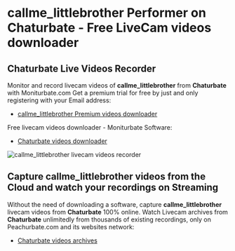 # callme_littlebrother Performer on Chaturbate - Free LiveCam videos downloader

## Chaturbate Live Videos Recorder

Monitor and record livecam videos of **callme_littlebrother** from **Chaturbate** with Moniturbate.com
Get a premium trial for free by just and only registering with your Email address:
* [callme_littlebrother Premium videos downloader](https://moniturbate.com/request-demo-licence-key.html)

Free livecam videos downloader - Moniturbate Software:
* [Chaturbate videos downloader](https://moniturbate.com/moniturbate-download-software.html)

![callme_littlebrother livecam videos recorder](https://peachurnet.com/templates/moniturbate-software.png)


## Capture callme_littlebrother videos from the Cloud and watch your recordings on Streaming

Without the need of downloading a software, capture **callme_littlebrother** livecam videos from **Chaturbate** 100% online.
Watch Livecam archives from **Chaturbate** unlimitedly from thousands of existing recordings, only on Peachurbate.com and its websites network:
* [Chaturbate videos archives](https://peachurnet.com/)